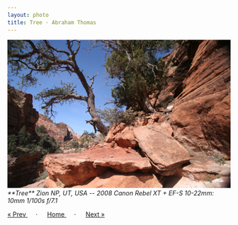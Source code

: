 ```yaml
---
layout: photo
title: Tree · Abraham Thomas
---
```


<img src="/assets/photos/Tree.jpg" width="540px" class="photo">

<i>
**Tree**  
Zion NP, UT, USA -- 2008  
Canon Rebel XT + EF-S 10-22mm: 10mm 1/100s f/7.1  
</i>

<a href="/gallery/path"> &laquo; Prev </a> &emsp; · &emsp; 
<a href="/gallery"> Home </a> &emsp; · &emsp; 
<a href="/gallery/canoes"> Next &raquo; </a>
